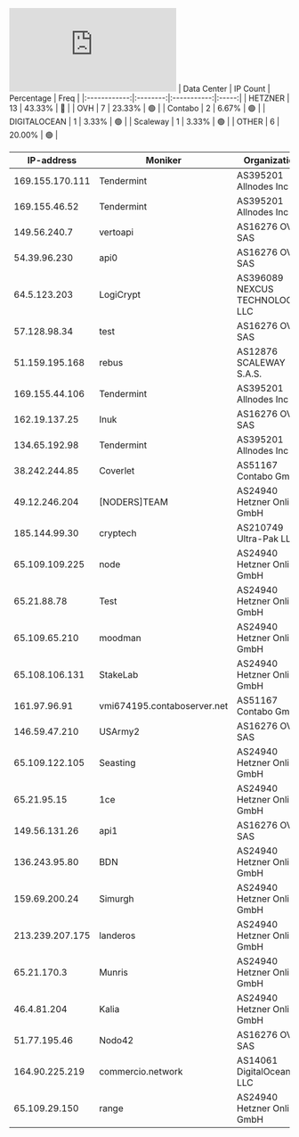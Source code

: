 ![Diagramm](https://github.com/obajay/StateSync-snapshots/blob/main/Projects/Rebus/1/README.md)
| Data Center | IP Count | Percentage | Freq |
|:------------:|:--------:|:-----------:|:-----:|
| HETZNER | 13 | 43.33% | 🔴 |
| OVH | 7 | 23.33% | 🟢 |
| Contabo | 2 | 6.67% | 🟢 |
| DIGITALOCEAN | 1 | 3.33% | 🟢 |
| Scaleway | 1 | 3.33% | 🟢 |
| OTHER | 6 | 20.00% | 🟢 |

<!-- START_TABLE -->
| IP-address | Moniker | Organization | Country | City |
|-------------|---------|---------------|---------|------|
| 169.155.170.111 | Tendermint | AS395201 Allnodes Inc | 🇺🇸 US | Ashburn |
| 169.155.46.52 | Tendermint | AS395201 Allnodes Inc | 🇺🇸 US | Ashburn |
| 149.56.240.7 | vertoapi | AS16276 OVH SAS | 🇨🇦 CA | Beauharnois |
| 54.39.96.230 | api0 | AS16276 OVH SAS | 🇨🇦 CA | Beauharnois |
| 64.5.123.203 | LogiCrypt | AS396089 NEXCUS TECHNOLOGIES LLC | 🇺🇸 US | Vilonia |
| 57.128.98.34 | test | AS16276 OVH SAS | 🇫🇷 FR | Lille |
| 51.159.195.168 | rebus | AS12876 SCALEWAY S.A.S. | 🇫🇷 FR | Paris |
| 169.155.44.106 | Tendermint | AS395201 Allnodes Inc | 🇩🇪 DE | Frankfurt am Main |
| 162.19.137.25 | Inuk | AS16276 OVH SAS | 🇩🇪 DE | Frankfurt am Main |
| 134.65.192.98 | Tendermint | AS395201 Allnodes Inc | 🇩🇪 DE | Frankfurt am Main |
| 38.242.244.85 | Coverlet | AS51167 Contabo GmbH | 🇩🇪 DE | Düsseldorf |
| 49.12.246.204 | [NODERS]TEAM | AS24940 Hetzner Online GmbH | 🇩🇪 DE | Falkenstein |
| 185.144.99.30 | cryptech | AS210749 Ultra-Pak LLC | 🇺🇦 UA | Kamyanske |
| 65.109.109.225 | node | AS24940 Hetzner Online GmbH | 🇫🇮 FI | Helsinki |
| 65.21.88.78 | Test | AS24940 Hetzner Online GmbH | 🇫🇮 FI | Helsinki |
| 65.109.65.210 | moodman | AS24940 Hetzner Online GmbH | 🇫🇮 FI | Helsinki |
| 65.108.106.131 | StakeLab | AS24940 Hetzner Online GmbH | 🇫🇮 FI | Helsinki |
| 161.97.96.91 | vmi674195.contaboserver.net | AS51167 Contabo GmbH | 🇩🇪 DE | Munich |
| 146.59.47.210 | USArmy2 | AS16276 OVH SAS | 🇵🇱 PL | Warsaw |
| 65.109.122.105 | Seasting | AS24940 Hetzner Online GmbH | 🇫🇮 FI | Helsinki |
| 65.21.95.15 | 1ce | AS24940 Hetzner Online GmbH | 🇫🇮 FI | Helsinki |
| 149.56.131.26 | api1 | AS16276 OVH SAS | 🇨🇦 CA | Montréal |
| 136.243.95.80 | BDN | AS24940 Hetzner Online GmbH | 🇩🇪 DE | Falkenstein |
| 159.69.200.24 | Simurgh | AS24940 Hetzner Online GmbH | 🇩🇪 DE | Nürnberg |
| 213.239.207.175 | landeros | AS24940 Hetzner Online GmbH | 🇩🇪 DE | Nürnberg |
| 65.21.170.3 | Munris | AS24940 Hetzner Online GmbH | 🇫🇮 FI | Helsinki |
| 46.4.81.204 | Kalia | AS24940 Hetzner Online GmbH | 🇩🇪 DE | Falkenstein |
| 51.77.195.46 | Nodo42 | AS16276 OVH SAS | 🇫🇷 FR | Strasbourg |
| 164.90.225.219 | commercio.network | AS14061 DigitalOcean, LLC | 🇩🇪 DE | Frankfurt am Main |
| 65.109.29.150 | range | AS24940 Hetzner Online GmbH | 🇫🇮 FI | Helsinki |

<!-- END_TABLE -->